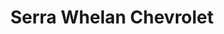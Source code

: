 ---
title: "Serra Whelan Chevrolet"
url: /sterling-heights/serra-whelan-chevrolet/
shop: Autohaus
---